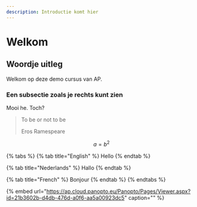 ```yaml
---
description: Introductie komt hier
---
```


# Welkom

## Woordje uitleg

Welkom op deze demo cursus van AP.

### Een subsectie zoals je rechts kunt zien

Mooi he. Toch?

> To be or not to be
>
> Eros Ramespeare

$$
a = b^2
$$

{% tabs %}
{% tab title="English" %}
Hello
{% endtab %}

{% tab title="Nederlands" %}
Hallo
{% endtab %}

{% tab title="French" %}
Bonjour
{% endtab %}
{% endtabs %}

{% embed url="https://ap.cloud.panopto.eu/Panopto/Pages/Viewer.aspx?id=21b3602b-d4db-476d-a0f6-aa5a00923dc5" caption="" %}

